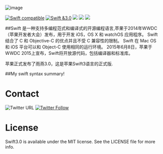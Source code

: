 ![image](http://ww2.sinaimg.cn/large/c3a20316gw1f7krffy096j20m80dwgoh.jpg)


[![Swift compatible](https://img.shields.io/badge/swift-compatible-4BC51D.svg?style=flat)](https://developer.apple.com/swift/)
[![Swift &3.0](https://img.shields.io/badge/Swift-3.0-orange.svg?style=flat)](https://developer.apple.com/swift/)
![](https://img.shields.io/appveyor/ci/gruntjs/grunt.svg)
![](https://img.shields.io/badge/platform-ios-lightgrey.svg)
![](https://img.shields.io/github/watchers/badges/shields.svg?style=social&label=Watch)

##Swift 是一种支持多编程范式和编译式的开源编程语言,苹果于2014年WWDC（苹果开发者大会）发布，用于开发 iOS，OS X 和 watchOS 应用程序。
Swift 结合了 C 和 Objective-C 的优点并且不受 C 兼容性的限制。
Swift 在 Mac OS 和 iOS 平台可以和 Object-C 使用相同的运行环境。
2015年6月8日，苹果于WWDC 2015上宣布，Swift将开放源代码，包括编译器和标准库。

苹果正式发布了雨燕3.0，这是苹果Swift3语言的正式版.

##My swift syntax summary!


# Contact
![Twitter URL](https://img.shields.io/twitter/url/http/shields.io.svg?style=social)
[![Twitter Follow](https://img.shields.io/twitter/follow/LiuChuan_.svg?style=social)](https://twitter.com/LiuChuan_)



# License
Swift3.0 is available under the MIT license. See the LICENSE file for more info.
